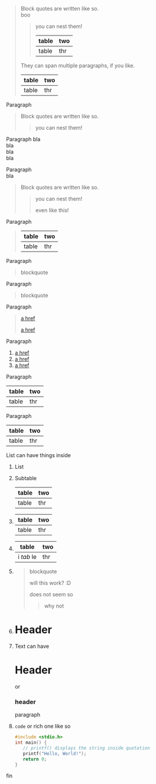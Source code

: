 > Block quotes are written like so.  
> boo
>
> > you can nest them!
> >
> > | table | two |
> > |-------|-----|
> > | table | thr |
>
> They can span multiple paragraphs, if you like.
>
> | table | two |
> |-------|-----|
> | table | thr |

Paragraph

> Block quotes are written like so.
>
> > you can nest them!

Paragraph bla  
bla  
bla  
bla

Paragraph  
bla

> Block quotes are written like so.
>
> > you can nest them!
> >
> > even like this!

Paragraph

> | table | two |
> |-------|-----|
> | table | thr |

Paragraph

> blockquote

Paragraph

> blockquote

Paragraph

> [a href](google.com)
>
> [a href](google.com)

Paragraph

1. [a href](google.com)
2. [a href](google.com)
3. [a href](google.com)

Paragraph

| table | two |
|-------|-----|
| table | thr |

Paragraph

| table | two |
|-------|-----|
| table | thr |

List can have things inside

1. List

2. Subtable

   | table | two |
   |-------|-----|
   | table | thr |

3. | table | two |
   |-------|-----|
   | table | thr |

4. | table      | two |
   |------------|-----|
   | i *tab* le | thr |

5. > blockquote
   >
   > will this work? :D
   >
   > does not seem so
   >
   > > why not

6. Header
   ======

7. Text can have

   Header
   ======

   or

   ### header

   paragraph

8. `code` or rich one like so

   ```C
   #include <stdio.h>
   int main() {
      // printf() displays the string inside quotation
      printf("Hello, World!");
      return 0;
   }
   ```

fin
